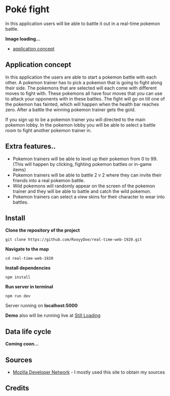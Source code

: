 # Poké fight

In this application users will be able to battle it out in a real-time pokemon battle.

**Image loading...**

- [application concept](#application-concept)

## Application concept

In this application the users are able to start a pokemon battle with each other. A pokemon trainer has to pick a pokemon that is going to fight along their side. The pokemons that are selected will each come with different moves to fight with. These pokemons all have four moves that you can use to attack your opponents with in these battles. The fight will go on till one of the pokemon has fainted, which will happen when the health bar reaches zero. After a battle the winning pokemon trainer gets the gold.

If you sign up to be a pokemon trainer you will directed to the main pokemon lobby. In the pokemon lobby you will be able to select a battle room to fight another pokemon trainer in.

## Extra features..

- Pokemon trainers will be able to level up their pokemon from 0 to 99. (This will happen by clicking, fighting pokemon battles or in-game items)
- Pokemon trainers will be able to battle 2 v 2 where they can invite their friends into a real pokemon battle.
- Wild pokemons will randomly appear on the screen of the pokemon trainer and they will be able to battle and catch the wild pokemon.
- Pokemon trainers can select a view skins for their character to wear into battles.

## Install

**Clone the repository of the project**

```
git clone https://github.com/RooyyDoe/real-time-web-1920.git
```

**Navigate to the map**

```
cd real-time-web-1920
```

**Install dependencies**

```
npm install
```

**Run server in terminal**

```
npm run dev
```

Server running on **localhost:5000**

**Demo** also will be running live at [Still Loading]()

## Data life cycle

**Coming coon...**

## Sources

- [Mozilla Developer Network](https://developer.mozilla.org/en-US/) - I mostly used this site to obtain my sources

## Credits
